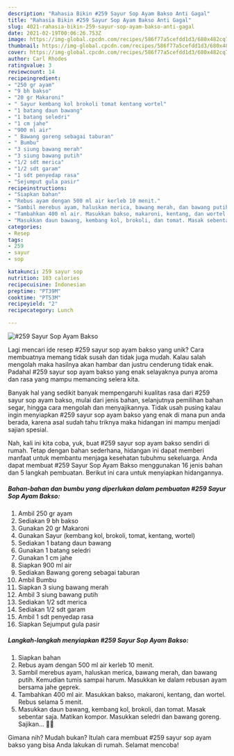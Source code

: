 ```yaml
---
description: "Rahasia Bikin #259 Sayur Sop Ayam Bakso Anti Gagal"
title: "Rahasia Bikin #259 Sayur Sop Ayam Bakso Anti Gagal"
slug: 4021-rahasia-bikin-259-sayur-sop-ayam-bakso-anti-gagal
date: 2021-02-19T00:06:26.753Z
image: https://img-global.cpcdn.com/recipes/586f77a5cefdd1d3/680x482cq70/259-sayur-sop-ayam-bakso-foto-resep-utama.jpg
thumbnail: https://img-global.cpcdn.com/recipes/586f77a5cefdd1d3/680x482cq70/259-sayur-sop-ayam-bakso-foto-resep-utama.jpg
cover: https://img-global.cpcdn.com/recipes/586f77a5cefdd1d3/680x482cq70/259-sayur-sop-ayam-bakso-foto-resep-utama.jpg
author: Carl Rhodes
ratingvalue: 3
reviewcount: 14
recipeingredient:
- "250 gr ayam"
- "9 bh bakso"
- "20 gr Makaroni"
- " Sayur kembang kol brokoli tomat kentang wortel"
- "1 batang daun bawang"
- "1 batang seledri"
- "1 cm jahe"
- "900 ml air"
- " Bawang goreng sebagai taburan"
- " Bumbu"
- "3 siung bawang merah"
- "3 siung bawang putih"
- "1/2 sdt merica"
- "1/2 sdt garam"
- "1 sdt penyedap rasa"
- "Sejumput gula pasir"
recipeinstructions:
- "Siapkan bahan"
- "Rebus ayam dengan 500 ml air kerleb 10 menit."
- "Sambil merebus ayam, haluskan merica, bawang merah, dan bawang putih. Kemudian tumis sampai harum. Masukkan ke dalam rebusan ayam bersama jahe geprek."
- "Tambahkan 400 ml air. Masukkan bakso, makaroni, kentang, dan wortel. Rebus selama 5 menit."
- "Masukkan daun bawang, kembang kol, brokoli, dan tomat. Masak sebentar saja. Matikan kompor. Masukkan seledri dan bawang goreng. Sajikan... 👩‍🍳"
categories:
- Resep
tags:
- 259
- sayur
- sop

katakunci: 259 sayur sop 
nutrition: 103 calories
recipecuisine: Indonesian
preptime: "PT39M"
cooktime: "PT53M"
recipeyield: "2"
recipecategory: Lunch

---
```



![#259 Sayur Sop Ayam Bakso](https://img-global.cpcdn.com/recipes/586f77a5cefdd1d3/680x482cq70/259-sayur-sop-ayam-bakso-foto-resep-utama.jpg)

Lagi mencari ide resep #259 sayur sop ayam bakso yang unik? Cara membuatnya memang tidak susah dan tidak juga mudah. Kalau salah mengolah maka hasilnya akan hambar dan justru cenderung tidak enak. Padahal #259 sayur sop ayam bakso yang enak selayaknya punya aroma dan rasa yang mampu memancing selera kita.

Banyak hal yang sedikit banyak mempengaruhi kualitas rasa dari #259 sayur sop ayam bakso, mulai dari jenis bahan, selanjutnya pemilihan bahan segar, hingga cara mengolah dan menyajikannya. Tidak usah pusing kalau ingin menyiapkan #259 sayur sop ayam bakso yang enak di mana pun anda berada, karena asal sudah tahu triknya maka hidangan ini mampu menjadi sajian spesial.




Nah, kali ini kita coba, yuk, buat #259 sayur sop ayam bakso sendiri di rumah. Tetap dengan bahan sederhana, hidangan ini dapat memberi manfaat untuk membantu menjaga kesehatan tubuhmu sekeluarga. Anda dapat membuat #259 Sayur Sop Ayam Bakso menggunakan 16 jenis bahan dan 5 langkah pembuatan. Berikut ini cara untuk menyiapkan hidangannya.

<!--inarticleads1-->

##### Bahan-bahan dan bumbu yang diperlukan dalam pembuatan #259 Sayur Sop Ayam Bakso:

1. Ambil 250 gr ayam
1. Sediakan 9 bh bakso
1. Gunakan 20 gr Makaroni
1. Gunakan  Sayur (kembang kol, brokoli, tomat, kentang, wortel)
1. Sediakan 1 batang daun bawang
1. Gunakan 1 batang seledri
1. Gunakan 1 cm jahe
1. Siapkan 900 ml air
1. Sediakan  Bawang goreng sebagai taburan
1. Ambil  Bumbu
1. Siapkan 3 siung bawang merah
1. Ambil 3 siung bawang putih
1. Sediakan 1/2 sdt merica
1. Sediakan 1/2 sdt garam
1. Ambil 1 sdt penyedap rasa
1. Siapkan Sejumput gula pasir




<!--inarticleads2-->

##### Langkah-langkah menyiapkan #259 Sayur Sop Ayam Bakso:

1. Siapkan bahan
1. Rebus ayam dengan 500 ml air kerleb 10 menit.
1. Sambil merebus ayam, haluskan merica, bawang merah, dan bawang putih. Kemudian tumis sampai harum. Masukkan ke dalam rebusan ayam bersama jahe geprek.
1. Tambahkan 400 ml air. Masukkan bakso, makaroni, kentang, dan wortel. Rebus selama 5 menit.
1. Masukkan daun bawang, kembang kol, brokoli, dan tomat. Masak sebentar saja. Matikan kompor. Masukkan seledri dan bawang goreng. Sajikan... 👩‍🍳




Gimana nih? Mudah bukan? Itulah cara membuat #259 sayur sop ayam bakso yang bisa Anda lakukan di rumah. Selamat mencoba!
